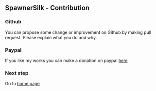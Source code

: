 ## SpawnerSilk - Contribution

### Github

You can propose some change or improvement on Github by making pull request. Please explain what you do and why.

### Paypal

If you like my works you can make a donation on paypal [here](https://www.paypal.com/cgi-bin/webscr?return=https://dev.bukkit.org/projects/322434?gameCategorySlug=bukkit-plugins&amp;projectSlug=deadchest&amp;cn=Add+special+instructions+to+the+addon+author()&amp;business=arthur.pavarino%40gmail.com&amp;bn=PP-DonationsBF:btn_donateCC_LG.gif:NonHosted&amp;cancel_return=https://dev.bukkit.org/projects/322434?gameCategorySlug=bukkit-plugins&amp;projectSlug=deadchest&amp;lc=US&amp;item_name=SpawnerSilk+(from+bukkit.org)&amp;cmd=_donations&amp;rm=1&amp;no_shipping=1&amp;currency_code=USD)

### Next step
Go to [home page](https://apavarino.github.io/SpawnerSilk)
